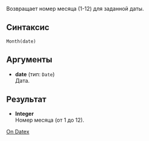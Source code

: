 Возвращает номер месяца (1-12) для заданной даты.

## Синтаксис
`Month(date)` 

## Аргументы
- **date** (тип: `Date`)  
    Дата.

## Результат
- **Integer**  
    Номер месяца (от 1 до 12).

[On Datex](http://docs.datex.ru/article.htm?id=5620276892448878677)
